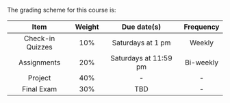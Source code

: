 The grading scheme for this course is:

|       Item       | Weight |      Due date(s)      | Frequency |
|:----------------:|:------:|:---------------------:|:---------:|
| Check-in Quizzes |   10%  |   Saturdays at 1 pm   |   Weekly  |
|    Assignments   |   20%  | Saturdays at 11:59 pm | Bi-weekly |
|      Project     |   40%  |           -           |     -     |
|    Final Exam    |   30%  |          TBD          |     -     |

<!-- ```{attention} 
All deadlines in this course have an automatic 48 hour grace period after the due dates listed above.
Any submissions submitted past the grace period will not be graded (with some exceptions).
``` -->

<!-- ```{note}
Note: Any requests for changes to final exams must be sent to the office of the Associate Dean of Students (bsasdeansoffice.ubco@ubc.ca).
``` -->